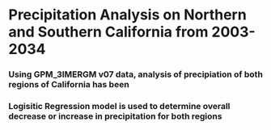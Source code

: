 # Precipitation Analysis on Northern and Southern California from 2003-2034
### Using GPM_3IMERGM v07 data, analysis of precipiation of both regions of California has been
### Logisitic Regression model is used to determine overall decrease or increase in precipitation for both regions
